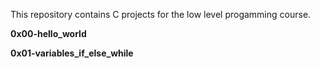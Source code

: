 This repository contains C projects for the low level progamming course.

**0x00-hello_world**

**0x01-variables_if_else_while**
